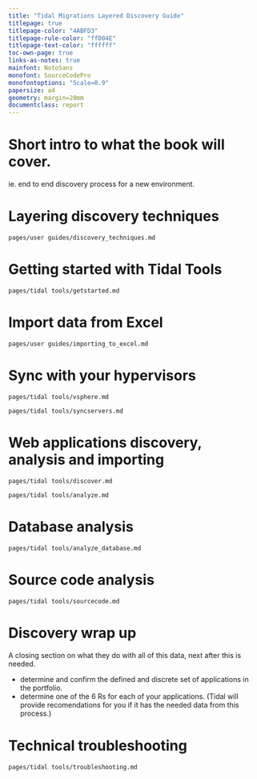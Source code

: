 ```yaml
---
title: "Tidal Migrations Layered Discovery Guide"
titlepage: true
titlepage-color: "4ABFD3"
titlepage-rule-color: "ffD04E"
titlepage-text-color: "ffffff"
toc-own-page: true
links-as-notes: true
mainfont: NotoSans
monofont: SourceCodePro
monofontoptions: "Scale=0.9"
papersize: a4
geometry: margin=20mm
documentclass: report
---
```


# Short intro to what the book will cover.
ie. end to end discovery process for a new environment.

# Layering discovery techniques

```{.include shift-heading-level-by=1}
pages/user guides/discovery_techniques.md
```
<!--  can we drop certain sections from existing guides easily or not?
The conclusion section above, would be good to drop or replace it with something that make more sense to continue to the rest
of the book.
ie. we will now go through the discvory process for each layer, top to bottom. and starting with installing Tidal Tools.
-->

# Getting started with Tidal Tools

```{.include}
pages/tidal tools/getstarted.md
```
<!-- I think this guide should probaby include the oneliner on how to install for Unix at the top. and a link to the Windows installer.
reason being, the rest of the book has all the commands (or should) needed, want the book to be inclusive of what to do, not link out to website. especially for 1 line-->

# Import data from Excel

```{.include}
pages/user guides/importing_to_excel.md
```

# Sync with your hypervisors

```{.include}
pages/tidal tools/vsphere.md
```

```{.include}
pages/tidal tools/syncservers.md
```

<!-- Lets do this one after initial release. It is key though, and ties into improving the documentation
for the machine stats repo itself as well.
# Gather machine statistics from your inventories

TODO
-->

# Web applications discovery, analysis and importing

```{.include}
pages/tidal tools/discover.md
```

```{.include}
pages/tidal tools/analyze.md
```

# Database analysis

```{.include}
pages/tidal tools/analyze_database.md
```

# Source code analysis

```{.include}
pages/tidal tools/sourcecode.md
```

<!-- we can do this after first release
# Application interviews
TODO
-->

# Discovery wrap up
A closing section on what they do with all of this data, next after this is needed.
- determine and confirm the defined and discrete set of applications in the portfolio.
- determine one of the 6 Rs for each of your applications. (Tidal will provide recomendations for you if it has the needed data from this process.)

# Technical troubleshooting

```{.include}
pages/tidal tools/troubleshooting.md
```
